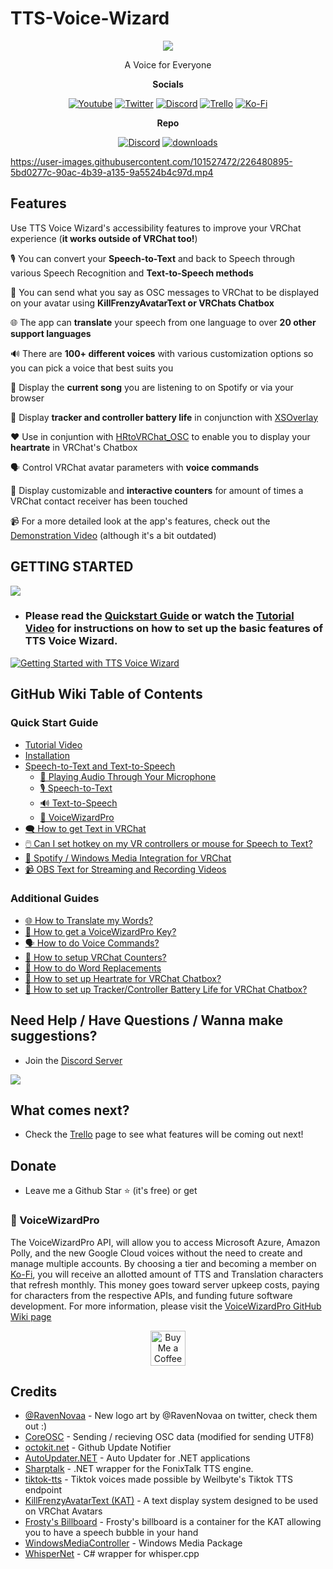 # TTS-Voice-Wizard

<p align="center">
  <img  src="https://user-images.githubusercontent.com/101527472/221026617-daf7ced0-7390-4555-93c6-462eb92ed158.png">
</p>

<p align="center">
  A Voice for Everyone
 </p>
 
 <p align="center"><b>Socials</b></p>
 
<p align="center">
   <a href="https://www.youtube.com/channel/UC5e7eigqyhxL6JaS6U4pGvg"><img alt="Youtube" src="https://img.shields.io/badge/YouTube-%23FF0000.svg?style=for-the-badge&logo=YouTube&logoColor=white"></a>
   <a href="https://twitter.com/Wizard_VR"><img alt="Twitter" src="https://img.shields.io/badge/Twitter-%231DA1F2.svg?style=for-the-badge&logo=Twitter&logoColor=white"></a>
  <a href="https://discord.com/invite/YjgR9SWPnW"><img alt="Discord" src="https://img.shields.io/badge/Discord-%235865F2.svg?style=for-the-badge&logo=discord&logoColor=white"></a>
  <a href="https://trello.com/b/cUhN6eF0/ttsvoicewizard-planned-features"><img alt="Trello" src="https://img.shields.io/badge/Trello-%23026AA7.svg?style=for-the-badge&logo=Trello&logoColor=white"></a>
  <a href="https://ko-fi.com/ttsvoicewizard"><img alt="Ko-Fi" src="https://img.shields.io/badge/Ko--fi-F16061?style=for-the-badge&logo=ko-fi&logoColor=white"></a>
  
 
 </p>
 
<p align="center"> <b>Repo</b></p>
<p align="center">
 <a href="https://discord.gg/YjgR9SWPnW"><img alt="Discord" src="https://img.shields.io/discord/681732152517591048?label=Discord"></a>
 <a href="https://github.com/VRCWizard/TTS-Voice-Wizard/releases"><img alt="downloads" src="https://img.shields.io/github/downloads/VRCWizard/TTS-Voice-Wizard/total?label=Downloads"></a>
</p>
  
  

https://user-images.githubusercontent.com/101527472/226480895-5bd0277c-90ac-4b39-a135-9a5524b4c97d.mp4






## Features
Use TTS Voice Wizard's accessibility features to improve your VRChat experience (**it works outside of VRChat too!**)<br />

🎙️ You can convert your **Speech-to-Text** and back to Speech through various Speech Recognition and **Text-to-Speech methods** <br />

💬 You can send what you say as OSC messages to VRChat to be displayed on your avatar using **KillFrenzyAvatarText or VRChats Chatbox** <br />

🌐 The app can **translate** your speech from one language to over **20 other support languages** <br />

🔊 There are **100+ different voices** with various customization options so you can pick a voice that best suits you <br />

🎵 Display the **current song** you are listening to on Spotify or via your browser <br />

🔋 Display **tracker and controller battery life** in conjunction with [XSOverlay](https://store.steampowered.com/app/1173510/XSOverlay/) <br />

❤️ Use in conjuntion with [HRtoVRChat_OSC](https://github.com/200Tigersbloxed/HRtoVRChat_OSC) to enable you to display your **heartrate** in VRChat's Chatbox <br />

🗣️ Control VRChat avatar parameters with **voice commands**

🫵 Display customizable and **interactive counters** for amount of times a VRChat contact receiver has been touched

📹 For a more detailed look at the app's features, check out the [Demonstration Video](https://youtu.be/wBRUcx9EWes) (although it's a bit outdated)

## GETTING STARTED
<a href="https://github.com/VRCWizard/TTS-Voice-Wizard/releases/download/v1.4.2/TTSVoiceWizard-v1.4.2-x64.zip"><img src="https://custom-icon-badges.demolab.com/badge/-Download-F25278?style=for-the-badge&logo=download&logoColor=white"></a> <br />
-  ### **Please read the [Quickstart Guide](https://github.com/VRCWizard/TTS-Voice-Wizard/wiki/Quickstart-Guide)** or watch the [Tutorial Video](https://youtu.be/Q4kaXcA74Bo) for instructions on how to set up the basic features of TTS Voice Wizard. 


<a href="https://youtu.be/Q4kaXcA74Bo"><img alt="Getting Started with TTS Voice Wizard" src="https://cdn.discordapp.com/attachments/719824324973821972/1108809206125043832/Screenshot_2023-05-18_004402.png"></a>



## GitHub Wiki Table of Contents
### Quick Start Guide
- [Tutorial Video](https://github.com/VRCWizard/TTS-Voice-Wizard/wiki/Quickstart-Guide#getting-started-video)
- [Installation](https://github.com/VRCWizard/TTS-Voice-Wizard/wiki/Quickstart-Guide#installation)
- [Speech-to-Text and Text-to-Speech](https://github.com/VRCWizard/TTS-Voice-Wizard/wiki/Quickstart-Guide#speech-to-text-and-text-to-speech)
   - [🔌 Playing Audio Through Your Microphone](https://github.com/VRCWizard/TTS-Voice-Wizard/wiki/Quickstart-Guide#-playing-audio-through-your-microphone)
   - [🎙️ Speech-to-Text](https://github.com/VRCWizard/TTS-Voice-Wizard/wiki/Quickstart-Guide#%EF%B8%8F-speech-to-text)
   - [🔊 Text-to-Speech](https://github.com/VRCWizard/TTS-Voice-Wizard/wiki/Quickstart-Guide#-text-to-speech)
   - [🔑 VoiceWizardPro](https://github.com/VRCWizard/TTS-Voice-Wizard/wiki/Quickstart-Guide#-voicewizardpro)
- [🗨️ How to get Text in VRChat](https://github.com/VRCWizard/TTS-Voice-Wizard/wiki/Quickstart-Guide#how-to-get-text-in-vrchat)
- [🖱️ Can I set hotkey on my VR controllers or mouse for Speech to Text?](https://github.com/VRCWizard/TTS-Voice-Wizard/wiki/Quickstart-Guide#can-i-set-hotkey-on-my-vr-controllers-or-mouse-for-speech-to-text)
- [🎵 Spotify / Windows Media Integration for VRChat](https://github.com/VRCWizard/TTS-Voice-Wizard/wiki/Quickstart-Guide#spotify--windows-media-integration-for-vrchat)
- [📹 OBS Text for Streaming and Recording Videos](https://github.com/VRCWizard/TTS-Voice-Wizard/wiki/Quickstart-Guide#obs-text-for-streaming-and-recording-videos)

### Additional Guides
- [🌐 How to Translate my Words?](https://github.com/VRCWizard/TTS-Voice-Wizard/wiki/DeepL-Translation-API)
- [🔑 How to get a VoiceWizardPro Key?](https://github.com/VRCWizard/TTS-Voice-Wizard/wiki/VoiceWizardPro#how-to-get-api-key)
- [🗣️ How to do Voice Commands?](https://github.com/VRCWizard/TTS-Voice-Wizard/wiki/Voice-Commands)
- [🫵 How to setup VRChat Counters?](https://github.com/VRCWizard/TTS-Voice-Wizard/wiki/VRChat-Listener)
- [🔀 How to do Word Replacements](https://github.com/VRCWizard/TTS-Voice-Wizard/wiki/Word-Replacements)
- [💓 How to set up Heartrate for VRChat Chatbox?](https://github.com/VRCWizard/TTS-Voice-Wizard/wiki/OSC-Listener#how-to-connect-hrtovrchat_osc-heartrate-osc-data)
- [🔋 How to set up Tracker/Controller Battery Life for VRChat Chatbox?](https://github.com/VRCWizard/TTS-Voice-Wizard/wiki/OSC-Listener#how-to-connect-xsoverlay-battery-life-osc-data-does-not-support-quest-battery-life)




## Need Help / Have Questions / Wanna make suggestions?
-  Join the [Discord Server](https://discord.gg/YjgR9SWPnW) <br />
  
<a href="https://discord.gg/YjgR9SWPnW"><img src="https://discordapp.com/api/guilds/681732152517591048/widget.png?style=banner2" /></a>

## What comes next?
-  Check the [Trello](https://trello.com/b/cUhN6eF0/ttsvoicewizard-planned-features) page to see what features will be coming out next!


## Donate
- Leave me a Github Star ⭐ (it's free) or get<br />

### 🔑 VoiceWizardPro

The VoiceWizardPro API, will allow you to access Microsoft Azure, Amazon Polly, and the new Google Cloud voices without the need to create and manage multiple accounts. By choosing a tier and becoming a member on [Ko-Fi](https://ko-fi.com/ttsvoicewizard/tiers), you will receive an allotted amount of TTS and Translation characters that refresh monthly. This money goes toward server upkeep costs, paying for characters from the respective APIs, and funding future software development. For more information, please visit the [VoiceWizardPro GitHub Wiki page](https://github.com/VRCWizard/TTS-Voice-Wizard/wiki/VoiceWizardPro)


<p align="center">
<a href='https://ko-fi.com/ttsvoicewizard/tiers' target='_blank'><img height='56' style='border:0px;height:56px;' src='https://storage.ko-fi.com/cdn/kofi3.png?v=3' border='0' alt='Buy Me a Coffee at ko-fi.com' /></a>
 </p>



## Credits
- [@RavenNovaa](https://twitter.com/RavenNovaa) - New logo art by @RavenNovaa on twitter, check them out :)
- [CoreOSC](https://github.com/VRCWizard/CoreOSC-VRC-UTF8) - Sending / recieving OSC data (modified for sending UTF8)
- [octokit.net](https://github.com/octokit/octokit.net) - Github Update Notifier
- [AutoUpdater.NET](https://github.com/ravibpatel/AutoUpdater.NET) - Auto Updater for .NET applications
- [Sharptalk](https://github.com/whatsecretproject/SharpTalk) - .NET wrapper for the FonixTalk TTS engine.
- [tiktok-tts](https://github.com/Weilbyte/tiktok-tts) - Tiktok voices made possible by Weilbyte's Tiktok TTS endpoint
- [KillFrenzyAvatarText (KAT)](https://github.com/killfrenzy96/KillFrenzyAvatarText) - A text display system designed to be used on VRChat Avatars
- [Frosty's Billboard](https://github.com/Frosty704/Billboard) - Frosty's billboard is a container for the KAT allowing you to have a speech bubble in your hand
- [WindowsMediaController](https://github.com/DubyaDude/WindowsMediaController) - Windows Media Package
- [WhisperNet](https://github.com/Const-me/Whisper) - C# wrapper for whisper.cpp


